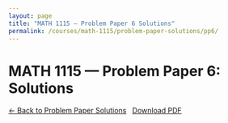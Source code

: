 ```yaml
---
layout: page
title: "MATH 1115 — Problem Paper 6 Solutions"
permalink: /courses/math-1115/problem-paper-solutions/pp6/
---
```


# MATH 1115 — Problem Paper 6: Solutions

<a class="btn" href="{{ '/courses/math-1115/problem-paper-solutions/' | relative_url }}">← Back to Problem Paper Solutions</a>
&nbsp;
<a class="btn" href="{{ '/courses/math-1115/problem-paper-solutions/pp6/pp6-solutions.pdf' | relative_url }}">Download PDF</a>

